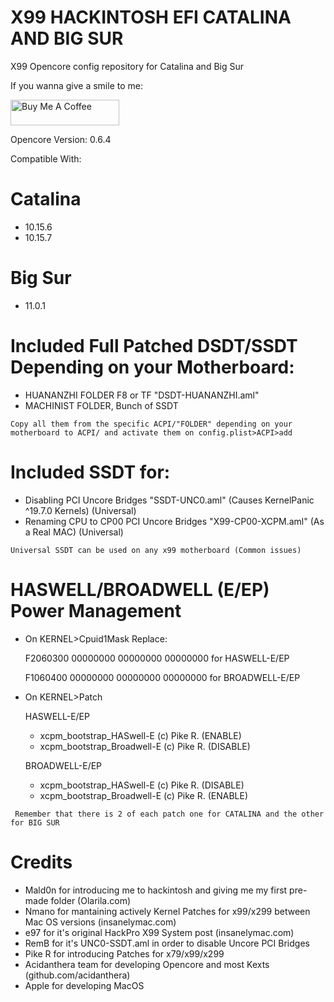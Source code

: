 # X99 HACKINTOSH EFI CATALINA AND BIG SUR
X99 Opencore config repository for Catalina and Big Sur



If you wanna give a smile to me:

<a href="https://buymeacoffee.com/UHSEGfn" target="_blank"><img src="https://cdn.buymeacoffee.com/buttons/default-orange.png" alt="Buy Me A Coffee" height="41" width="174"></a>





Opencore Version: 0.6.4

Compatible With:

# Catalina
 - 10.15.6
 - 10.15.7

# Big Sur
 - 11.0.1

# Included Full Patched DSDT/SSDT Depending on your Motherboard:

 - HUANANZHI FOLDER F8 or TF "DSDT-HUANANZHI.aml"
 - MACHINIST FOLDER, Bunch of SSDT

 ```
Copy all them from the specific ACPI/"FOLDER" depending on your motherboard to ACPI/ and activate them on config.plist>ACPI>add 
 ```

# Included SSDT for:

 - Disabling PCI Uncore Bridges  "SSDT-UNC0.aml" (Causes KernelPanic ^19.7.0 Kernels) (Universal)
 - Renaming CPU to CP00 PCI Uncore Bridges  "X99-CP00-XCPM.aml" (As a Real MAC) (Universal)


 ```
Universal SSDT can be used on any x99 motherboard (Common issues)
 ```

# HASWELL/BROADWELL (E/EP) Power Management

 - On KERNEL>Cpuid1Mask
  Replace:

   F2060300 00000000 00000000 00000000 for HASWELL-E/EP
   
   F1060400 00000000 00000000 00000000 for BROADWELL-E/EP

 - On KERNEL>Patch

	HASWELL-E/EP
  
   	 - xcpm_bootstrap_HASwell-E (c) Pike R.  		(ENABLE)
     - xcpm_bootstrap_Broadwell-E (c) Pike R.  	(DISABLE)

    BROADWELL-E/EP
     - xcpm_bootstrap_HASwell-E (c) Pike R.     (DISABLE)
     - xcpm_bootstrap_Broadwell-E (c) Pike R.  	(ENABLE)
```
 Remember that there is 2 of each patch one for CATALINA and the other for BIG SUR
```
# Credits
  
  - Mald0n for introducing me to hackintosh and giving me my first pre-made folder (Olarila.com)
  - Nmano for mantaining actively Kernel Patches for x99/x299 between Mac OS versions (insanelymac.com)
  - e97 for it's original HackPro X99 System post (insanelymac.com)
  - RemB for it's UNC0-SSDT.aml in order to disable Uncore PCI Bridges
  - Pike R for introducing Patches for x79/x99/x299 
  - Acidanthera team for developing Opencore and most Kexts (github.com/acidanthera)
  - Apple for developing MacOS


